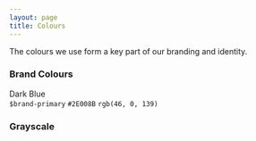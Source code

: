 ```yaml
---
layout: page
title: Colours
---
```


The colours we use form a key part of our branding and identity.

### Brand Colours

<div class="row text-center">
  <div class="col-xs-6 col-sm-3">
    <div class="cr-pattern-library-swatch cr-pattern-library-swatch--primary">
      Dark Blue
    </div>
    <code>$brand-primary</code>
    <code>#2E008B</code>
    <code>rgb(46, 0, 139)</code>
  </div>
</div>

### Grayscale

<div class="swatch swatch-gray-light"></div>
<div class="swatch swatch-gray"></div>
<div class="swatch swatch-gray-dark"></div>
